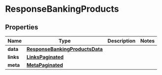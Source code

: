 # ResponseBankingProducts

## Properties
Name | Type | Description | Notes
------------ | ------------- | ------------- | -------------
**data** | [**ResponseBankingProductsData**](ResponseBankingProductsData.md) |  | 
**links** | [**LinksPaginated**](LinksPaginated.md) |  | 
**meta** | [**MetaPaginated**](MetaPaginated.md) |  | 
